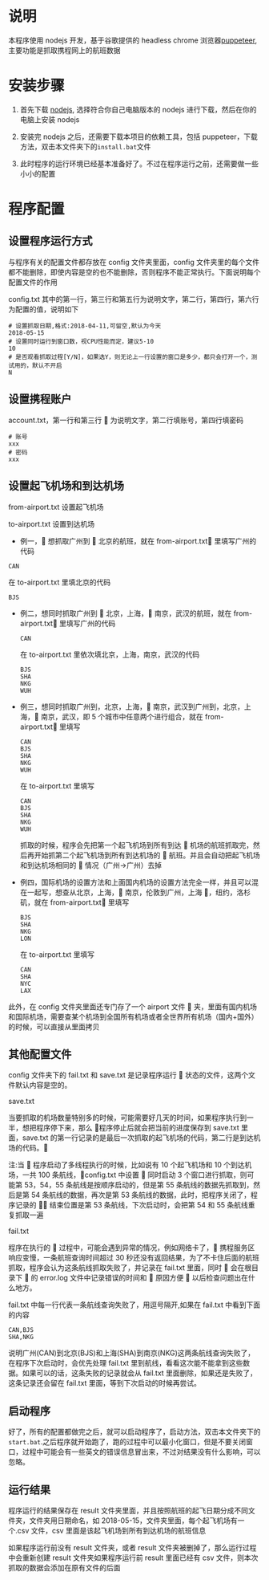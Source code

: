 # 说明

本程序使用 nodejs 开发，基于谷歌提供的 headless chrome 浏览器[puppeteer](https://github.com/GoogleChrome/puppeteer),主要功能是抓取携程网上的航班数据

# 安装步骤

1.  首先下载 [nodejs](https://nodejs.org/zh-cn/download/), 选择符合你自己电脑版本的 nodejs 进行下载，然后在你的电脑上安装 nodejs

2.  安装完 nodejs 之后，还需要下载本项目的依赖工具，包括 puppeteer，下载方法，双击本文件夹下的`install.bat`文件

3.  此时程序的运行环境已经基本准备好了。不过在程序运行之前，还需要做一些小小的配置

# 程序配置

## 设置程序运行方式

与程序有关的配置文件都存放在 config 文件夹里面，config 文件夹里的每个文件都不能删除，即使内容是空的也不能删除，否则程序不能正常执行。下面说明每个配置文件的作用

config.txt 其中的第一行，第三行和第五行为说明文字，第二行，第四行，第六行为配置的值，说明如下

```
# 设置抓取日期,格式:2018-04-11,可留空,默认为今天
2018-05-15
# 设置同时运行到窗口数，视CPU性能而定，建议5-10
10
# 是否观看抓取过程[Y/N]，如果选Y，则无论上一行设置的窗口是多少，都只会打开一个，测试用的，默认不开启
N
```

## 设置携程账户

account.txt，第一行和第三行  为说明文字，第二行填账号，第四行填密码

```
# 账号
xxx
# 密码
xxx
```

## 设置起飞机场和到达机场

from-airport.txt 设置起飞机场

to-airport.txt 设置到达机场

* 例一， 想抓取广州到  北京的航班，就在 from-airport.txt 里填写广州的代码

```
CAN
```

在 to-airport.txt 里填北京的代码

```
BJS
```

* 例二，想同时抓取广州到  北京，上海， 南京，武汉的航班，就在 from-airport.txt 里填写广州的代码
  ```
  CAN
  ```
  在 to-airport.txt 里依次填北京，上海，南京，武汉的代码
  ```
  BJS
  SHA
  NKG
  WUH
  ```
* 例三，想同时抓取广州到，北京，上海， 南京，武汉到广州到，北京，上海， 南京，武汉，即 5 个城市中任意两个进行组合，就在 from-airport.txt 里填写

  ```
  CAN
  BJS
  SHA
  NKG
  WUH
  ```

  在 to-airport.txt 里填写

  ```
  CAN
  BJS
  SHA
  NKG
  WUH
  ```

  抓取的时候，程序会先把第一个起飞机场到所有到达  机场的航班抓取完，然后再开始抓第二个起飞机场到所有到达机场的  航班。并且会自动把起飞机场和到达机场相同的  情况（广州->广州）去掉

* 例四，国际机场的设置方法和上面国内机场的设置方法完全一样，并且可以混在一起写，想查从北京，上海， 南京，伦敦到广州，上海 ，纽约，洛杉矶，就在 from-airport.txt 里填写
  ```
  BJS
  SHA
  NKG
  LON
  ```
  在 to-airport.txt 里填写
  ```
  CAN
  SHA
  NYC
  LAX
  ```

此外，在 config 文件夹里面还专门存了一个 airport 文件  夹，里面有国内机场和国际机场，需要查某个机场到全国所有机场或者全世界所有机场（国内+国外）的时候，可以直接从里面拷贝

## 其他配置文件

config 文件夹下的 fail.txt 和 save.txt 是记录程序运行  状态的文件，这两个文件默认内容是空的。

save.txt

当要抓取的机场数量特别多的时候，可能需要好几天的时间，如果程序执行到一半，想把程序停下来，那么  程序停止后就会把当前的进度保存到 save.txt 里面，save.txt 的第一行记录的是最后一次抓取的起飞机场的代码，第二行是到达机场的代码。

注:当  程序启动了多线程执行的时候，比如说有 10 个起飞机场和 10 个到达机场，一共 100 条航线，config.txt 中设置  同时启动 3 个窗口进行抓取，则可能第 53，54，55 条航线是按顺序启动的，但是第 55 条航线的数据先抓取到，然后是第 54 条航线的数据，再次是第 53 条航线的数据，此时，把程序关闭了，程序记录的  结束位置是第 53 条航线，下次启动时，会把第 54 和 55 条航线重复抓取一遍

fail.txt

程序在执行的  过程中，可能会遇到异常的情况，例如网络卡了， 携程服务区响应变慢，一条航班查询时间超过 30 秒还没有返回结果，为了不卡住后面的航班抓取，程序会认为这条航线抓取失败了，并记录在 fail.txt 里面，同时  会在根目录下  的 error.log 文件中记录错误的时间和  原因方便  以后检查问题出在什么地方。

fail.txt 中每一行代表一条航线查询失败了，用逗号隔开,如果在 fail.txt 中看到下面的内容

```
CAN,BJS
SHA,NKG
```

说明广州(CAN)到北京(BJS)和上海(SHA)到南京(NKG)这两条航线查询失败了，在程序下次启动时，会优先处理 fail.txt 里到航线，看看这次能不能拿到这些数据。如果可以的话，这条失败的记录就会从 fail.txt 里面删除，如果还是失败了，这条记录还会留在 fail.txt 里面，等到下次启动的时候再尝试。

## 启动程序

好了，所有的配置都做完之后，就可以启动程序了，启动方法，双击本文件夹下的`start.bat`.之后程序就开始跑了，跑的过程中可以最小化窗口，但是不要关闭窗口，过程中可能会有一些英文的错误信息冒出来，不过对结果没有什么影响，可以忽略。

## 运行结果

程序运行的结果保存在 result 文件夹里面，并且按照航班的起飞日期分成不同文件夹，文件夹用日期命名，如 2018-05-15，文件夹里面，每个起飞机场有一个.csv 文件，csv 里面是该起飞机场到所有到达机场的航班信息

如果程序运行前没有 result 文件夹，或者 result 文件夹被删掉了，那么运行过程中会重新创建 result 文件夹如果程序运行前 result 里面已经有 csv 文件，则本次抓取的数据会添加在原有文件的后面
